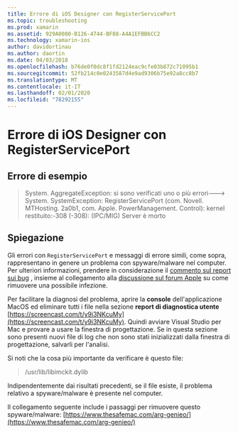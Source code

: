 ```yaml
---
title: Errore di iOS Designer con RegisterServicePort
ms.topic: troubleshooting
ms.prod: xamarin
ms.assetid: 929A0080-B126-4744-BF88-A4A1EFBB6CC2
ms.technology: xamarin-ios
author: davidortinau
ms.author: daortin
ms.date: 04/03/2018
ms.openlocfilehash: b76de0f0dc8f1fd2124eac9cfe03b872c71095b1
ms.sourcegitcommit: 52fb214c0e0243587d4e9ad9306b75e92a8cc8b7
ms.translationtype: MT
ms.contentlocale: it-IT
ms.lasthandoff: 02/01/2020
ms.locfileid: "78292155"
---
```

# <a name="ios-designer-error-with-registerserviceport"></a>Errore di iOS Designer con RegisterServicePort

## <a name="sample-error"></a>Errore di esempio
> System. AggregateException: si sono verificati uno o più errori---> System. SystemException: RegisterServicePort (com. Novell. MTHosting. 2a0b1, com. Apple. PowerManagement. Control): kernel restituito:-308 (-308): (IPC/MIG) Server è morto

## <a name="explanation"></a>Spiegazione
Gli errori con `RegisterServicePort` e messaggi di errore simili, come sopra, rappresentano in genere un problema con spyware/malware nel computer. Per ulteriori informazioni, prendere in considerazione il [commento sul report sui bug](https://bugzilla.xamarin.com/show_bug.cgi?id=21907#c4) , insieme al collegamento alla [discussione sul forum Apple](https://discussions.apple.com/thread/5596008) su come rimuovere una possibile infezione. 

Per facilitare la diagnosi del problema, aprire la **console** dell'applicazione MacOS ed eliminare tutti i file nella sezione **report di diagnostica utente** [https://screencast.com/t/y9i3NKcuMy](https://screencast.com/t/y9i3NKcuMy). Quindi avviare Visual Studio per Mac e provare a usare la finestra di progettazione. Se in questa sezione sono presenti nuovi file di log che non sono stati inizializzati dalla finestra di progettazione, salvarli per l'analisi.  

Si noti che la cosa più importante da verificare è questo file: 
> /usr/lib/libimckit.dylib

Indipendentemente dai risultati precedenti, se il file esiste, il problema relativo a spyware/malware è presente nel computer.  

Il collegamento seguente include i passaggi per rimuovere questo spyware/malware: [https://www.thesafemac.com/arg-genieo/](https://www.thesafemac.com/arg-genieo/)  
